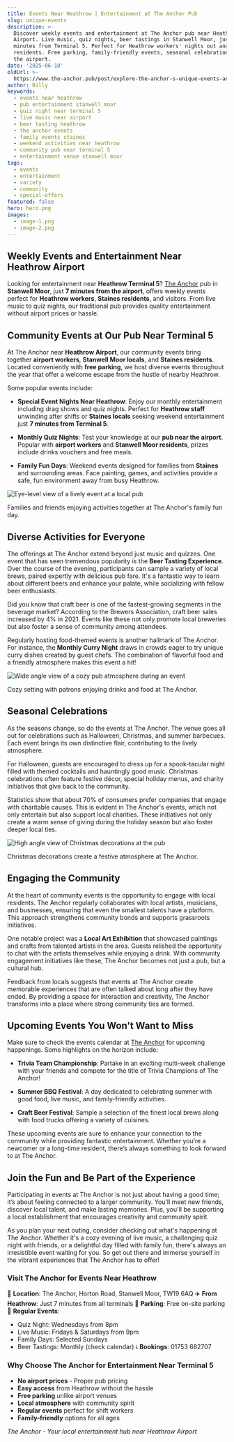 ```yaml
---
title: Events Near Heathrow | Entertainment at The Anchor Pub
slug: unique-events
description: >-
  Discover weekly events and entertainment at The Anchor pub near Heathrow
  Airport. Live music, quiz nights, beer tastings in Stanwell Moor, just 7
  minutes from Terminal 5. Perfect for Heathrow workers' nights out and Staines
  residents. Free parking, family-friendly events, seasonal celebrations near
  the airport.
date: '2025-06-18'
oldUrl: >-
  https://www.the-anchor.pub/post/explore-the-anchor-s-unique-events-and-gatherings
author: Billy
keywords:
  - events near heathrow
  - pub entertainment stanwell moor
  - quiz night near terminal 5
  - live music near airport
  - beer tasting heathrow
  - the anchor events
  - family events staines
  - weekend activities near heathrow
  - community pub near terminal 5
  - entertainment venue stanwell moor
tags:
  - events
  - entertainment
  - variety
  - community
  - special-offers
featured: false
hero: hero.png
images:
  - image-1.png
  - image-2.png
---
```


## Weekly Events and Entertainment Near Heathrow Airport

Looking for entertainment near **Heathrow Terminal 5**? [The Anchor](https://www.the-anchor.pub/our-events) pub in **Stanwell Moor**, just **7 minutes from the airport**, offers weekly events perfect for **Heathrow workers**, **Staines residents**, and visitors. From live music to quiz nights, our traditional pub provides quality entertainment without airport prices or hassle.

  

## Community Events at Our Pub Near Terminal 5

At The Anchor near **Heathrow Airport**, our community events bring together **airport workers**, **Stanwell Moor locals**, and **Staines residents**. Located conveniently with **free parking**, we host diverse events throughout the year that offer a welcome escape from the hustle of nearby Heathrow.

  

Some popular events include:

  

*   **Special Event Nights Near Heathrow**: Enjoy our monthly entertainment including drag shows and quiz nights. Perfect for **Heathrow staff** unwinding after shifts or **Staines locals** seeking weekend entertainment just **7 minutes from Terminal 5**.
    
*   **Monthly Quiz Nights**: Test your knowledge at our **pub near the airport**. Popular with **airport workers** and **Stanwell Moor residents**, prizes include drinks vouchers and free meals.
    
*   **Family Fun Days**: Weekend events designed for families from **Staines** and surrounding areas. Face painting, games, and activities provide a safe, fun environment away from busy Heathrow.
    
      
    

![Eye-level view of a lively event at a local pub](/content/blog/unique-events/hero.png)

Families and friends enjoying activities together at The Anchor's family fun day.

  

## Diverse Activities for Everyone

  

The offerings at The Anchor extend beyond just music and quizzes. One event that has seen tremendous popularity is the **Beer Tasting Experience**. Over the course of the evening, participants can sample a variety of local brews, paired expertly with delicious pub fare. It's a fantastic way to learn about different beers and enhance your palate, while socializing with fellow beer enthusiasts.

  

Did you know that craft beer is one of the fastest-growing segments in the beverage market? According to the Brewers Association, craft beer sales increased by 4% in 2021. Events like these not only promote local breweries but also foster a sense of community among attendees.

  

Regularly hosting food-themed events is another hallmark of The Anchor. For instance, the **Monthly Curry Night** draws in crowds eager to try unique curry dishes created by guest chefs. The combination of flavorful food and a friendly atmosphere makes this event a hit!

  

![Wide angle view of a cozy pub atmosphere during an event](/content/blog/unique-events/image-1.png)

Cozy setting with patrons enjoying drinks and food at The Anchor.

  

## Seasonal Celebrations

  

As the seasons change, so do the events at The Anchor. The venue goes all out for celebrations such as Halloween, Christmas, and summer barbecues. Each event brings its own distinctive flair, contributing to the lively atmosphere.

  

For Halloween, guests are encouraged to dress up for a spook-tacular night filled with themed cocktails and hauntingly good music. Christmas celebrations often feature festive décor, special holiday menus, and charity initiatives that give back to the community.

  

Statistics show that about 70% of consumers prefer companies that engage with charitable causes. This is evident in The Anchor's events, which not only entertain but also support local charities. These initiatives not only create a warm sense of giving during the holiday season but also foster deeper local ties.

  

![High angle view of Christmas decorations at the pub](/content/blog/unique-events/image-2.png)

Christmas decorations create a festive atmosphere at The Anchor.

  

## Engaging the Community

  

At the heart of community events is the opportunity to engage with local residents. The Anchor regularly collaborates with local artists, musicians, and businesses, ensuring that even the smallest talents have a platform. This approach strengthens community bonds and supports grassroots initiatives.

  

One notable project was a **Local Art Exhibition** that showcased paintings and crafts from talented artists in the area. Guests relished the opportunity to chat with the artists themselves while enjoying a drink. With community engagement initiatives like these, The Anchor becomes not just a pub, but a cultural hub.

  

Feedback from locals suggests that events at The Anchor create memorable experiences that are often talked about long after they have ended. By providing a space for interaction and creativity, The Anchor transforms into a place where strong community ties are formed.

  

## Upcoming Events You Won't Want to Miss

  

Make sure to check the events calendar at [The Anchor](https://www.the-anchor.pub/our-events) for upcoming happenings. Some highlights on the horizon include:

  

*   **Trivia Team Championship**: Partake in an exciting multi-week challenge with your friends and compete for the title of Trivia Champions of The Anchor!
    
      
    
*   **Summer BBQ Festival**: A day dedicated to celebrating summer with good food, live music, and family-friendly activities.
    
      
    
*   **Craft Beer Festival**: Sample a selection of the finest local brews along with food trucks offering a variety of cuisines.
    
      
    

These upcoming events are sure to enhance your connection to the community while providing fantastic entertainment. Whether you’re a newcomer or a long-time resident, there’s always something to look forward to at The Anchor.

  

## Join the Fun and Be Part of the Experience

  

Participating in events at The Anchor is not just about having a good time; it’s about feeling connected to a larger community. You’ll meet new friends, discover local talent, and make lasting memories. Plus, you'll be supporting a local establishment that encourages creativity and community spirit.

  

As you plan your next outing, consider checking out what's happening at The Anchor. Whether it's a cozy evening of live music, a challenging quiz night with friends, or a delightful day filled with family fun, there's always an irresistible event waiting for you. So get out there and immerse yourself in the vibrant experiences that The Anchor has to offer!

### Visit The Anchor for Events Near Heathrow

📍 **Location**: The Anchor, Horton Road, Stanwell Moor, TW19 6AQ
✈️ **From Heathrow**: Just 7 minutes from all terminals
🚗 **Parking**: Free on-site parking
📅 **Regular Events**: 
- Quiz Night: Wednesdays from 8pm
- Live Music: Fridays & Saturdays from 9pm
- Family Days: Selected Sundays
- Beer Tastings: Monthly (check calendar)
📞 **Bookings**: 01753 682707

### Why Choose The Anchor for Entertainment Near Terminal 5

- **No airport prices** - Proper pub pricing
- **Easy access** from Heathrow without the hassle
- **Free parking** unlike airport venues
- **Local atmosphere** with community spirit
- **Regular events** perfect for shift workers
- **Family-friendly** options for all ages

*The Anchor - Your local entertainment hub near Heathrow Airport*
